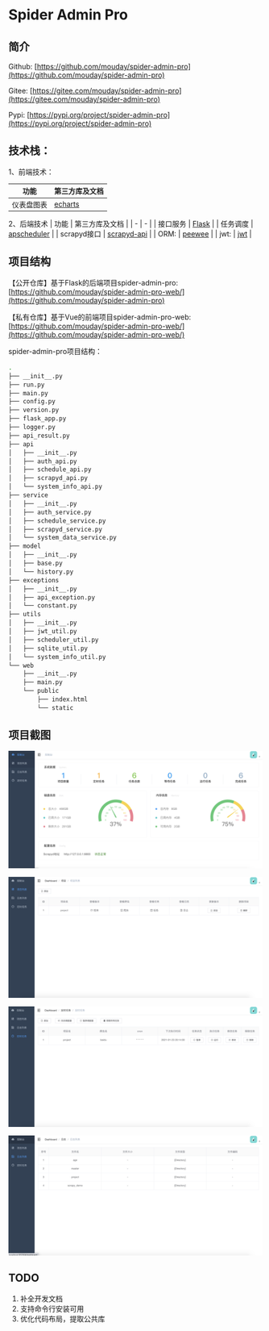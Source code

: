 # Spider Admin Pro

## 简介

Github: [https://github.com/mouday/spider-admin-pro](https://github.com/mouday/spider-admin-pro)

Gitee: [https://gitee.com/mouday/spider-admin-pro](https://gitee.com/mouday/spider-admin-pro)

Pypi: [https://pypi.org/project/spider-admin-pro](https://pypi.org/project/spider-admin-pro)


## 技术栈：
1、前端技术：

|  功能 | 第三方库及文档  |  
| - | -  | 
| 仪表盘图表 | [echarts](https://echarts.apache.org/)  |


2、后端技术
| 功能 | 第三方库及文档 |
| - | -  | 
| 接口服务 | [Flask](https://dormousehole.readthedocs.io/) |
| 任务调度 | [apscheduler](https://apscheduler.readthedocs.io/) |
| scrapyd接口 | [scrapyd-api](https://github.com/mouday/scrapyd-api) |
| ORM: | [peewee](http://docs.peewee-orm.com/) |
| jwt: | [jwt](https://pyjwt.readthedocs.io/) |

## 项目结构

【公开仓库】基于Flask的后端项目spider-admin-pro: [https://github.com/mouday/spider-admin-pro-web/](https://github.com/mouday/spider-admin-pro)

【私有仓库】基于Vue的前端项目spider-admin-pro-web: [https://github.com/mouday/spider-admin-pro-web/](https://github.com/mouday/spider-admin-pro-web/)


spider-admin-pro项目结构：

```bash
.
├── __init__.py
├── run.py
├── main.py
├── config.py
├── version.py
├── flask_app.py
├── logger.py
├── api_result.py
├── api
│   ├── __init__.py
│   ├── auth_api.py
│   ├── schedule_api.py
│   ├── scrapyd_api.py
│   └── system_info_api.py
├── service
│   ├── __init__.py
│   ├── auth_service.py
│   ├── schedule_service.py
│   ├── scrapyd_service.py
│   └── system_data_service.py
├── model
│   ├── __init__.py
│   ├── base.py
│   └── history.py
├── exceptions
│   ├── __init__.py
│   ├── api_exception.py
│   └── constant.py
├── utils
│   ├── __init__.py
│   ├── jwt_util.py
│   ├── scheduler_util.py
│   ├── sqlite_util.py
│   └── system_info_util.py
└── web
    ├── __init__.py
    ├── main.py
    └── public
        ├── index.html
        └── static
```
## 项目截图

![](doc/img/dashboard.png)

![](doc/img/project.png)

![](doc/img/schedule.png)

![](doc/img/logs.png)



## TODO

1. 补全开发文档
2. 支持命令行安装可用
3. 优化代码布局，提取公共库
